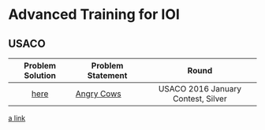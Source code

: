 # Advanced Training for IOI
## USACO

| Problem Solution                                          | Problem Statement                              | Round               
|:---------------------------------------------------------:|------------------------------------------------|:-------------------:|
| [here](https://github.com/anas-abuamar/USACO/blob/main/Angry%20Cows.cpp) | [Angry Cows](http://usaco.org/index.php?page=viewproblem2&cpid=594) | USACO 2016 January Contest, Silver | 2021 |

[a link](https://github.com/user/repo/blob/branch/other_file.md)
